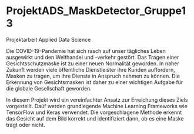 # ProjektADS_MaskDetector_Gruppe13
Projektarbeit Applied Data Science

Die COVID-19-Pandemie hat sich rasch auf unser tägliches Leben ausgewirkt und den Welthandel und -verkehr gestört. Das Tragen einer Gesichtsschutzmaske ist zu einer neuen Normalität geworden. In naher Zukunft werden viele öffentliche Dienstleister ihre Kunden auffordern, Masken zu tragen, um ihre Dienste in Anspruch nehmen zu können. Die Erkennung von Gesichtsmasken ist daher zu einer wichtigen Aufgabe für die globale Gesellschaft geworden.

In diesem Projekt wird ein vereinfachter Ansatz zur Erreichung dieses Ziels vorgestellt. Daüf werden grundlegende Machine Learning Frameworks wie TensorFlow und Keras verwendet. Die vorgeschlagene Methode erkennt das Gesicht auf dem Bild korrekt und identifiziert dann, ob es eine Maske trägt oder nicht.
